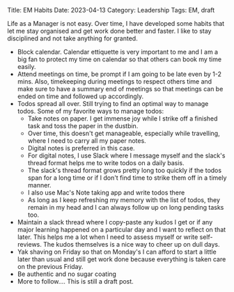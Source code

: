 Title: EM Habits
Date: 2023-04-13
Category: Leadership
Tags: EM, draft

Life as a Manager is not easy. Over time, I have developed some habits that let me stay organised and get work done better and faster. I like to stay disciplined and not take anything for granted.

- Block calendar. Calendar ettiquette is very important to me and I am a big fan to protect my time on calendar so that others can book my time easily.
- Attend meetings on time, be prompt if I am going to be late even by 1-2 mins. Also, timekeeping during meetings to respect others time and make sure to have a summary end of meetings so that meetings can be ended on time and followed up accordingly.
- Todos spread all over. Still trying to find an optimal way to manage todos. Some of my favorite ways to manage todos:
    - Take notes on paper. I get immense joy while I strike off a finished task and toss the paper in the dustbin.
    - Over time, this doesn't get manageable, especially while travelling, where I need to carry all my paper notes.
    - Digital notes is preferred in this case.
    - For digital notes, I use Slack where I message myself and the slack's thread format helps me to write todos on a daily basis.
    - The slack's thread format grows pretty long too quickly if the todos span for a long time or if I don't find time to strike them off in a timely manner.
    - I also use Mac's Note taking app and write todos there
    - As long as I keep refreshing my memory with the list of todos, they remain in my head and I can always follow up on long pending tasks too.
- Maintain a slack thread where I copy-paste any kudos I get or if any major learning happened on a particular day and I want to reflect on that later. This helps me a lot when I need to assess myself or write self-reviews. The kudos themselves is a nice way to cheer up on dull days.
- Yak shaving on Friday so that on Monday's I can afford to start a little later than usual and still get work done because everything is taken care on the previous Friday.
- Be authentic and no sugar coating
- More to follow.... This is still a draft post.



